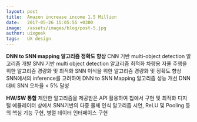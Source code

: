 ```yaml
---
layout: post
title:  Amazon increase income 1.5 Million
date:   2017-05-26 15:05:55 +0300
image:  /assets/images/blog/post-5.jpg
author: uixgeek
tags:   UX design
---
```


**DNN to SNN mapping 알고리즘 정확도 향상**
CNN 기반 multi-object detection 알고리즘 개발
SNN 기반 multi object detection 알고리즘 최적화
차량용 자율 주행을 위한 알고리즘 경량화 및 최적화
SNN 이식을 위한 알고리즘 경량화 및 정확도 향상
SNN에서의 inference를 고려하여 DNN to SNN Mapping 알고리즘 성능 개선
DNN 대비 SNN 오차율 < 5% 달성


**HW/SW 통합**
제안한 알고리즘을 제공받은 API 활용하여 칩에서 구현 및 최적화
디지털 에뮬레이터 상에서 SNN기반의 다중 물체 인식 알고리즘 시연, ReLU 및 Pooling 등의 핵심 기능 구현, 병렬 데이터 인터페이스 구현
